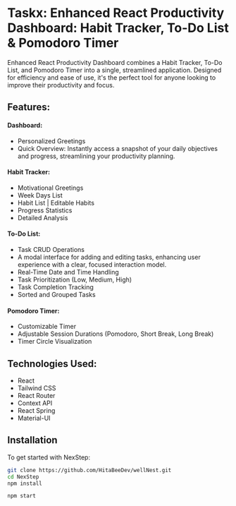 
# Taskx: Enhanced React Productivity Dashboard: Habit Tracker, To-Do List & Pomodoro Timer

Enhanced React Productivity Dashboard combines a Habit Tracker, To-Do List, and Pomodoro Timer into a single, streamlined application. Designed for efficiency and ease of use, it's the perfect tool for anyone looking to improve their productivity and focus. 

## Features:
#### Dashboard:
- Personalized Greetings
- Quick Overview: Instantly access a snapshot of your daily objectives and progress, streamlining your productivity planning.

#### Habit Tracker:
- Motivational Greetings
- Week Days List
- Habit List | Editable Habits
- Progress Statistics
- Detailed Analysis

#### To-Do List:
- Task CRUD Operations
- A modal interface for adding and editing tasks, enhancing user experience with a clear, focused interaction model.
- Real-Time Date and Time Handling
- Task Prioritization (Low, Medium, High)
- Task Completion Tracking
- Sorted and Grouped Tasks

#### Pomodoro Timer:
- Customizable Timer
- Adjustable Session Durations (Pomodoro, Short Break, Long Break)
- Timer Circle Visualization
  
  
## Technologies Used:
- React
- Tailwind CSS
- React Router
- Context API
- React Spring
- Material-UI

  
## Installation

To get started with NexStep:

```bash
git clone https://github.com/HitaBeeDev/wellNest.git
cd NexStep
npm install
```
    
```bash
npm start
```
